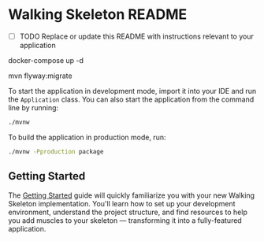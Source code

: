 # Walking Skeleton README

- [ ] TODO Replace or update this README with instructions relevant to your application

docker-compose up -d

mvn flyway:migrate



To start the application in development mode, import it into your IDE and run the `Application` class. 
You can also start the application from the command line by running: 

```bash
./mvnw
```

To build the application in production mode, run:

```bash
./mvnw -Pproduction package
```

## Getting Started

The [Getting Started](https://vaadin.com/docs/latest/getting-started) guide will quickly familiarize you with your new
Walking Skeleton implementation. You'll learn how to set up your development environment, understand the project 
structure, and find resources to help you add muscles to your skeleton — transforming it into a fully-featured 
application.
